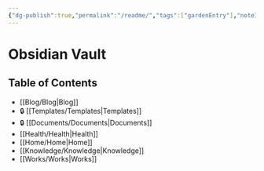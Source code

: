 ```yaml
---
{"dg-publish":true,"permalink":"/readme/","tags":["gardenEntry"],"noteIcon":""}
---
```


# Obsidian Vault
## Table of Contents
- [[Blog/Blog\|Blog]]
- 🔒 [[Templates/Templates\|Templates]]
- 🔒 [[Documents/Documents\|Documents]]
- [[Health/Health\|Health]]
- [[Home/Home\|Home]]
- [[Knowledge/Knowledge\|Knowledge]]
- [[Works/Works\|Works]]
